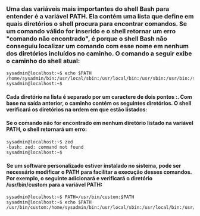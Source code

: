 

### Uma das variáveis ​​mais importantes do shell Bash para entender é a variável PATH. Ela contém uma lista que define em quais diretórios o shell procura para encontrar comandos. Se um comando válido for inserido e o shell retornar um erro "comando não encontrado", é porque o shell Bash não conseguiu localizar um comando com esse nome em nenhum dos diretórios incluídos no caminho. O comando a seguir exibe o caminho do shell atual:

	sysadmin@localhost:~$ echo $PATH                                        
	/home/sysadmin/bin:/usr/local/sbin:/usr/local/bin:/usr/sbin:/usr/bin:/sbin:/bin:/usr/games
	sysadmin@localhost:~$


#### Cada diretório na lista é separado por um caractere de dois pontos :. Com base na saída anterior, o caminho contém os seguintes diretórios. O shell verificará os diretórios na ordem em que estão listados:


#### Se o comando não for encontrado em nenhum diretório listado na variável PATH, o shell retornará um erro:

	sysadmin@localhost:~$ zed                                              
	-bash: zed: command not found                                           
	sysadmin@localhost:~$

#### ‌⁠​​⁠​ Se um software personalizado estiver instalado no sistema, pode ser necessário modificar o PATH para facilitar a execução desses comandos. Por exemplo, o seguinte adicionará e verificará o diretório /usr/bin/custom para a variável PATH:

	sysadmin@localhost:~$ PATH=/usr/bin/custom:$PATH    
	sysadmin@localhost:~$ echo $PATH                                       
	/usr/bin/custom:/home/sysadmin/bin:/usr/local/sbin:/usr/local/bin:/usr/sbin:/usr/bin:/sbin:/bin:/usr/games
